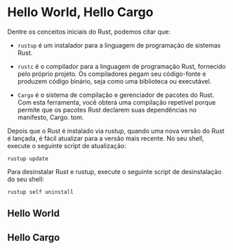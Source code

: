 # **Hello World, Hello Cargo**

Dentre os conceitos iniciais do Rust, podemos citar que:

- ``rustup`` é um instalador para a linguagem de programação de sistemas Rust.

- ``rustc`` é o compilador para a linguagem de programação Rust, fornecido pelo próprio projeto. Os compiladores pegam seu código-fonte e produzem código binário, seja como uma biblioteca ou executável.

- ``Cargo`` é o sistema de compilação e gerenciador de pacotes do Rust. Com esta ferramenta, você obterá uma compilação repetível porque permite que os pacotes Rust declarem suas dependências no manifesto, Cargo. tom.

Depois que o Rust é instalado via rustup, quando uma nova versão do Rust é lançada, é fácil atualizar para a versão mais recente. No seu shell, execute o seguinte script de atualização:

```
rustup update
```

Para desinstalar Rust e rustup, execute o seguinte script de desinstalação do seu shell:

```
rustup self uninstall
```

## **Hello World**


## **Hello Cargo**